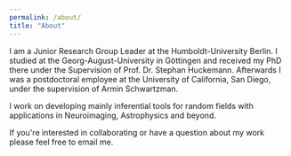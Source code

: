 ```yaml
---
permalink: /about/
title: "About"
---
```


I am a Junior Research Group Leader at the Humboldt-University Berlin.
I studied at the Georg-August-University in Göttingen and received my
PhD there under the Supervision of Prof. Dr. Stephan Huckemann.
Afterwards I was a postdoctoral employee at the University of California,
San Diego, under the supervision of Armin Schwartzman.

I work on developing mainly inferential tools for random fields with
applications in Neuroimaging, Astrophysics and beyond.

If you're interested in collaborating or have a
question about my work please feel free to email me.
